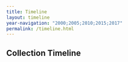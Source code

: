 ```yaml
---
title: Timeline
layout: timeline
year-navigation: "2000;2005;2010;2015;2017"
permalink: /timeline.html
---
```


## Collection Timeline
